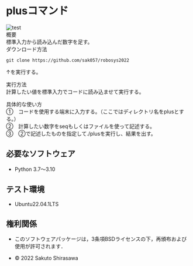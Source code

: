 # plusコマンド
![test](https://github.com/sak057/robosys2022/actions/workflows/test.yml/badge.svg)  
概要    
標準入力から読み込んだ数字を足す。  
ダウンロード方法  
```
git clone https://github.com/sak057/robosys2022  
```
↑を実行する。  

実行方法  
計算したい値を標準入力でコードに読み込ませて実行する。  

具体的な使い方    
①　コードを使用する端末に入力する。（ここではディレクトリ名をplusとする。）  
②　計算したい数字をseqもしくはファイルを使って記述する。  
③　②で記述したものを指定して./plusを実行し、結果を出す。  

## 必要なソフトウェア
* Python 3.7～3.10

## テスト環境
* Ubuntu22.04.1LTS

## 権利関係
* このソフトウェアパッケージは，3条項BSDライセンスの下，再頒布および使用が許可されます．

* © 2022 Sakuto Shirasawa
